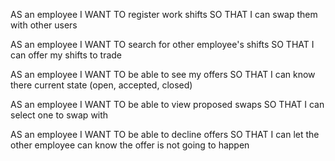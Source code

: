 AS an employee
I WANT TO register work shifts
SO THAT I can swap them with other users

AS an employee
I WANT TO search for other employee's shifts
SO THAT I can offer my shifts to trade

AS an employee
I WANT TO be able to see my offers
SO THAT I can know there current state (open, accepted, closed)

AS an employee
I WANT TO be able to view proposed swaps
SO THAT I can select one to swap with

AS an employee
I WANT TO be able to decline offers
SO THAT I can let the other employee can know the offer is not going to happen